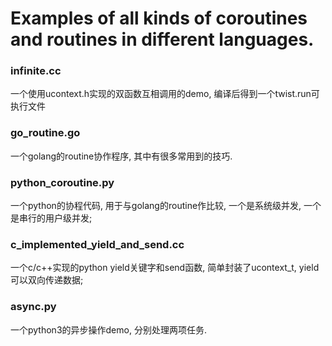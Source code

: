 # Examples of all kinds of coroutines and routines in different languages.

### infinite.cc
一个使用ucontext.h实现的双函数互相调用的demo, 编译后得到一个twist.run可执行文件

### go_routine.go
一个golang的routine协作程序, 其中有很多常用到的技巧.

### python_coroutine.py
一个python的协程代码, 用于与golang的routine作比较, 一个是系统级并发, 一个是串行的用户级并发;

### c_implemented_yield_and_send.cc
一个c/c++实现的python yield关键字和send函数, 简单封装了ucontext_t, yield可以双向传递数据;

### async.py
一个python3的异步操作demo, 分别处理两项任务.

